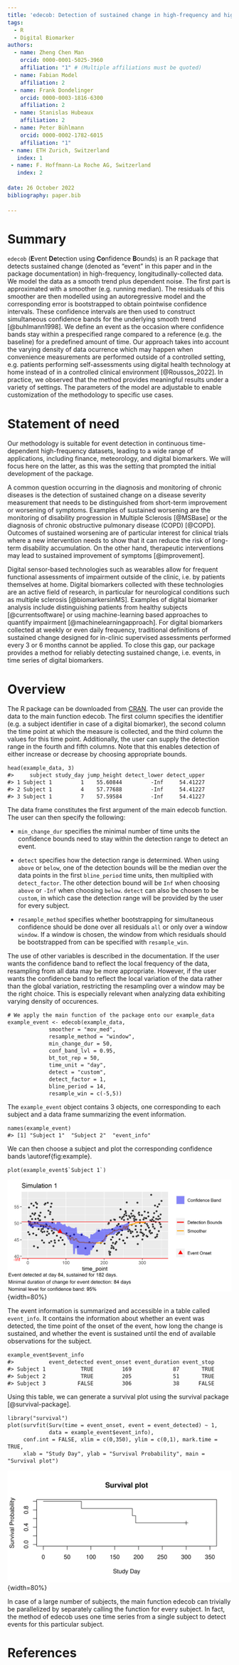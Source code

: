 ```yaml
---
title: 'edecob: Detection of sustained change in high-frequency and high-variance time series'
tags:
  - R
  - Digital Biomarker
authors:
  - name: Zheng Chen Man
    orcid: 0000-0001-5025-3960
    affiliation: "1" # (Multiple affiliations must be quoted)
  - name: Fabian Model
    affiliation: 2
  - name: Frank Dondelinger
    orcid: 0000-0003-1816-6300
    affiliation: 2
  - name: Stanislas Hubeaux
    affiliation: 2
  - name: Peter Bühlmann
    orcid: 0000-0002-1782-6015
    affiliation: "1"
 - name: ETH Zurich, Switzerland
   index: 1
 - name: F. Hoffmann-La Roche AG, Switzerland
   index: 2

date: 26 October 2022
bibliography: paper.bib

---
```


# Summary

`edecob` (**E**vent **De**tection using **Co**nfidence **B**ounds) is an R package that detects sustained change (denoted as “event” in this paper and in the package documentation) in high-frequency, longitudinally-collected data. We model the data as a smooth trend plus dependent noise. The first part is approximated with a smoother (e.g. running median). The residuals of this smoother are then modelled using an autoregressive model and the corresponding error is bootstrapped to obtain pointwise confidence intervals. These confidence intervals are then used to construct simultaneous confidence bands for the underlying smooth trend [@buhlmann1998]. We define an event as the occasion where confidence bands stay within a prespecified range compared to a reference (e.g. the baseline) for a predefined amount of time. Our approach takes into account the varying density of data ocurrence which may happen when convenience measurements are performed outside of a controlled setting, e.g. patients performing self-assessments using digital health technology at home instead of in a controlled clinical environment [@Roussos_2022]. In practice, we observed that the method provides meaningful results under a variety of settings. The parameters of the model are adjustable to enable customization of the methodology to specific use cases. 


# Statement of need

Our methodology is suitable for event detection in continuous time-dependent high-frequency datasets, leading to a wide range of applications, including finance, meteorology, and digital biomarkers. We will focus here on the latter, as this was the setting that prompted the initial development of the package.

A common question occurring in the diagnosis and monitoring of chronic diseases is the detection of sustained change on a disease severity measurement that needs to be distinguished from short-term improvement or worsening of symptoms. Examples of sustained worsening are the monitoring of disability progression in Multiple Sclerosis [@MSBase] or the diagnosis of chronic obstructive pulmonary disease (COPD) [@COPD]. Outcomes of sustained worsening are of particular interest for clinical trials where a new intervention needs to show that it can reduce the risk of long-term disability accumulation. On the other hand, therapeutic interventions may lead to sustained improvement of symptoms [@improvement].

Digital sensor-based technologies such as wearables allow for frequent functional assessments of impairment outside of the clinic, i.e. by patients themselves at home. Digital biomarkers collected with these technologies are an active field of research, in particular for neurological conditions such as multiple sclerosis [@biomarkersinMS]. Examples of digital biomarker analysis include distinguishing patients from healthy subjects [@currentsoftware] or using machine-learning based approaches to quantify impairment [@machinelearningapproach]. For digital biomarkers collected at weekly or even daily frequency, traditional definitions of sustained change designed for in-clinic supervised assessments performed every 3 or 6 months cannot be applied. To close this gap, our package provides a method for reliably detecting sustained change, i.e. events, in time series of digital biomarkers. 



# Overview

The R package can be downloaded from [CRAN](https://CRAN.R-project.org/package=edecob). The user can provide the data to the main function edecob. The first column specifies the identifier (e.g. a subject identifier in case of a digital biomarker), the second column the time point at which the measure is collected, and the third column the values for this time point. Additionally, the user can supply the detection range in the fourth and fifth columns. Note that this enables detection of either increase or decrease by choosing appropriate bounds.

```
head(example_data, 3)
#>     subject study_day jump_height detect_lower detect_upper
#> 1 Subject 1         1    55.60844         -Inf     54.41227
#> 2 Subject 1         4    57.77688         -Inf     54.41227
#> 3 Subject 1         7    57.59584         -Inf     54.41227
```

The data frame constitutes the first argument of the main edecob function. The user can then specify the following:

* `min_change_dur` specifies the minimal number of time units the confidence bounds need to stay within the detection range to detect an event.

* `detect` specifies how the detection range is determined. When using `above` or `below`, one of the detection bounds will be the median over the data points in the first `bline_period` time units, then multiplied with `detect_factor`. The other detection bound will be `Inf` when choosing `above` or `-Inf` when choosing `below`. `detect` can also be chosen to be `custom`, in which case the detection range will be provided by the user for every subject.

* `resample_method` specifies whether bootstrapping for simultaneous confidence should be done over all residuals `all` or only over a window `window`. If a window is chosen, the window from which residuals should be bootstrapped from can be specified with `resample_win`.

The use of other variables is described in the documentation. If the user wants the confidence band to reflect the local frequency of the data, resampling from all data may be more appropriate. However, if the user wants the confidence band to reflect the local variation of the data rather than the global variation, restricting the resampling over a window may be the right choice. This is especially relevant when analyzing data exhibiting varying density of occurences.
```
# We apply the main function of the package onto our example_data
example_event <- edecob(example_data, 
			 smoother = "mov_med",
			 resample_method = "window",
			 min_change_dur = 50,
			 conf_band_lvl = 0.95,
			 bt_tot_rep = 50,
			 time_unit = "day",
			 detect = "custom",
			 detect_factor = 1,
             bline_period = 14,
			 resample_win = c(-5,5))
```
The `example_event` object contains 3 objects, one corresponding to each subject and a data frame summarizing the event information.
```
names(example_event)
#> [1] "Subject 1"  "Subject 2"  "event_info"
```
We can then choose a subject and plot the corresponding confidence bands \autoref{fig:example}.

```
plot(example_event$`Subject 1`)
```
![A plot generated using simulated data. The confidence band of the smooth trend (in the data) is used to detect events. If the confidence bands stay within the detection bounds for a prespecified amount of time, an event will be detected. \label{fig:plot}](plot.png){width=80%}

The event information is summarized and accessible in a table called `event_info`. It contains the information about whether an event was detected, the time point of the onset of the event, how long the change is sustained, and whether the event is sustained until the end of available observations for the subject.

```
example_event$event_info
#>           event_detected event_onset event_duration event_stop
#> Subject 1           TRUE         169             87       TRUE
#> Subject 2           TRUE         205             51       TRUE
#> Subject 3          FALSE         306             38      FALSE
```

Using this table, we can generate a survival plot using the survival package [@survival-package].

```
library("survival")
plot(survfit(Surv(time = event_onset, event = event_detected) ~ 1,
             data = example_event$event_info),
     conf.int = FALSE, xlim = c(0,350), ylim = c(0,1), mark.time = TRUE,
     xlab = "Study Day", ylab = "Survival Probability", main = "Survival plot")
```

![The results obtained using the package can be easily further analyzed using the survival package. Here, we generate a survival plot using the example data provided with the package. \label{fig:survplot}](survplot.png){width=80%}

In case of a large number of subjects, the main function edecob can trivially be parallelized by separately calling the function for every subject. In fact, the method of edecob uses one time series from a single subject to detect events for this particular subject.

# References
